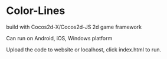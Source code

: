 Color-Lines
===========

build with Cocos2d-X/Cocos2d-JS 2d game framework

Can run on Android, iOS, Windows platform

Upload the code to website or localhost, click index.html to run. 
